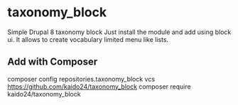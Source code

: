 # taxonomy_block
Simple Drupal 8 taxonomy block
Just install the module and add using block ui.
It allows to create vocabulary limited menu like lists.

## Add with Composer
composer config repositories.taxonomy_block vcs https://github.com/kaido24/taxonomy_block
composer require kaido24/taxonomy_block
